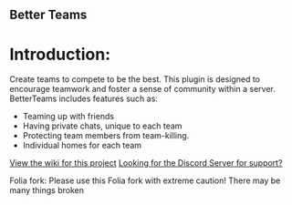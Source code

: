 ## Better Teams



# Introduction:
Create teams to compete to be the best. This plugin is designed to encourage teamwork and foster a sense of community within a server. BetterTeams includes features such as:
- Teaming up with friends
- Having private chats, unique to each team
- Protecting team members from team-killing.
- Individual homes for each team

[View the wiki for this project](https://booksaw.github.io/BetterTeams/)
[Looking for the Discord Server for support?](https://discord.gg/JF9DNs3)

Folia fork:
Please use this Folia fork with extreme caution! There may be many things broken